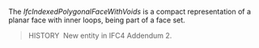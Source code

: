 ﻿The _IfcIndexedPolygonalFaceWithVoids_ is a compact representation of a planar face with inner loops, being part of a face set.

> HISTORY&nbsp; New entity in IFC4 Addendum 2.
